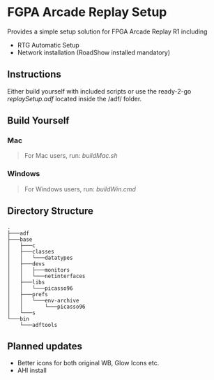 # FGPA Arcade Replay Setup #

Provides a simple setup solution for FPGA Arcade Replay R1 including
* RTG Automatic Setup
* Network installation (RoadShow installed mandatory)

## Instructions ##

Either build yourself with included scripts or use the ready-2-go _replaySetup.adf_ located inside the /adf/ folder.

## Build Yourself ##

### Mac ###

> For Mac users, run: _buildMac.sh_

### Windows ###

> For Windows users, run: _buildWin.cmd_

## Directory Structure ##
```
.
├───adf
├───base
│   ├───c
│   ├───classes
│   │   └───datatypes
│   ├───devs
│   │   ├───monitors
│   │   └───netinterfaces
│   ├───libs
│   │   └───picasso96
│   ├───prefs
│   │   └───env-archive
│   │       └───picasso96
│   └───s
└───bin
    └───adftools
```

## Planned updates ##

* Better icons for both original WB, Glow Icons etc.
* AHI install

